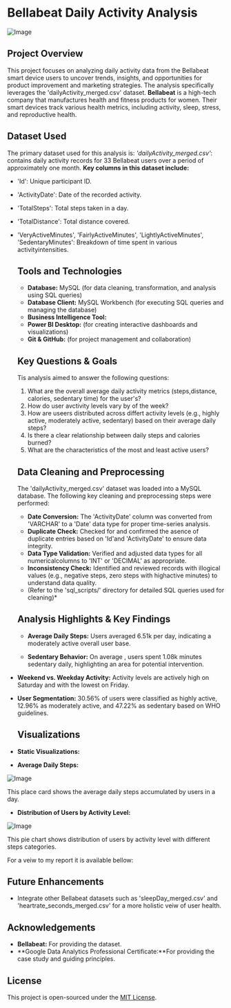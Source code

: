 # Bellabeat Daily Activity Analysis
![Image](https://github.com/user-attachments/assets/5a3c391a-0072-48de-9575-a8071f5b1e05)

## Project Overview
This project focuses on analyzing daily activity data from the Bellabeat smart device users to uncover trends, insights, and opportunities for product improvement and marketing strategies. The analysis specifically leverages the 'dailyActivity_merged.csv' dataset.
**Bellabeat** is a high-tech company that manufactures health and fitness products for women. Their smart devices track various health metrics, including activity, sleep, stress, and reproductive health.

## Dataset Used
The primary dataset used for this analysis is:
*'dailyActivity_merged.csv'*:
contains daily activity records for 33 Bellabeat users over a period of approximately one month.
**Key columns in this dataset include:**
* 'Id': Unique participant ID.
* 'ActivityDate': Date of the recorded activity.
* 'TotalSteps': Total steps taken in a day.
* 'TotalDistance': Total distance covered.
* 'VeryActiveMinutes',
  'FairlyActiveMinutes',
  'LightlyActiveMinutes',
  'SedentaryMinutes': Breakdown of time spent in various activityintensities.

  ## Tools and Technologies
  * **Database:** MySQL (for data cleaning, transformation, and analysis using SQL queries)
  * **Database Client:** MySQL Workbench (for executing SQL queries and managing the database)
  * **Business Intelligence Tool:**
  * **Power BI Desktop:** (for creating interactive dashboards and visualizations)
  * **Git & GitHub:** (for project management and collaboration)
 
  ## Key Questions & Goals
  Tis analysis aimed to answer the following questions:
  1. What are the overall average daily activity metrics (steps,distance, calories, sedentary time) for the user's?
  2. How do user avctivity levels vary by of the week?
  3. How are useers distributed across differt activity levels (e.g., highly active, moderately active, sedentary) based on their average daily steps?
  4. Is there a clear relationship between daily steps and calories burned?
  5. What are the characteristics of the most and least active users?
 
  ## Data Cleaning and Preprocessing
  The 'dailyActivity_merged.csv' dataset was loaded into a MySQL database. The following key cleaning and preprocessing steps were performed:
  * **Date Conversion:** The 'ActivityDate' column was converted from 'VARCHAR' to a 'Date' data type for proper time-series analysis.
  * **Duplicate Check:** Checked for and confirmed the asence of duplicate entries based on 'Id'and 'ActivityDate' to ensure data integrity.
  * **Data Type Validation:** Verified and adjusted data types for all numericalcolumns to 'INT' or 'DECIMAL' as appropriate.
  * **Inconsistency Check:** Identified and reviewed records with illogical values (e.g., negative steps, zero steps with highactive minutes) to understand data quality.
  * (Refer to the 'sql_scripts/' directory for detailed SQL queries used for cleaning)*
    
  ## Analysis Highlights & Key Findings
  * **Average Daily Steps:**
  Users averaged 6.51k per day, indicating a moderately active overall user base.

  * **Sedentary Behavior:**
  On average , users spent 1.08k minutes sedentary daily, highlighting an area for potential intervention.

* **Weekend vs. Weekday Activity:**
Activity levels are actively high on Saturday and with the lowest on Friday.

* **User Segmentation:**
30.56% of users were classified as highly active, 12.96% as moderately active, and 47.22% as sedentary based on WHO guidelines.

  ## Visualizations
* **Static Visualizations:**

* **Average Daily Steps:**

![Image](https://github.com/user-attachments/assets/e6d59f0f-883c-4cf8-88fc-9c3229200ba6)

This place card shows the average daily steps accumulated by users in a day.

* **Distribution of Users by Activity Level:**

![Image](https://github.com/user-attachments/assets/40bd32b8-7a40-451c-8cbe-567b3767295d)

This pie chart shows distribution of users by activity level with different steps categories.

For a veiw to my report it is available bellow:

## Future Enhancements
* Integrate other Bellabeat datasets such as 'sleepDay_merged.csv' and 'heartrate_seconds_merged.csv' for a more holistic veiw of user health.

## Acknowledgements
* **Bellabeat:** For providing the dataset.
* **Google Data Analytics Professional Certificate:**For providing the case study and guiding principles.

## License
This project is open-sourced under the [MIT License](https://opensource.org/license/MIT).
  
  
    
  
